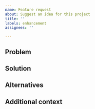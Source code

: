 ```yaml
---
name: Feature request
about: Suggest an idea for this project
title: ''
labels: enhancement
assignees: ''

---
```


## Problem

<!--
If your feature request is related to a problem, please describe it.
-->

## Solution

<!-- Describe the solution you'd like. -->

## Alternatives

<!-- Describe any alternative solutions or features you've considered. -->

## Additional context

<!-- Add any other context or screenshots about the feature request here. -->
